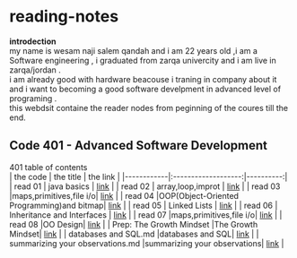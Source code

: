 # reading-notes
**introdection**<br />
my  name is wesam naji salem qandah and i am 22 years old ,i am a Software engineering , i graduated from zarqa  univercity and i am live in zarqa/jordan .<br />
i am already good with hardware beacouse i traning in company about it and i want to becoming a good software develpment in advanced level of programing .<br />
this webdsit containe  the reader nodes from peginning of the coures till the end.<br />
## Code 401 - Advanced Software Development<br />
401 table of contents<br />
| the code   |      the title      |  the link |
|------------|:-------------------:|----------:|
| read 01    |    java basics      | [link](https://wesam1999.github.io/reading-notes/401-read01)   |
| read 02    |  array,loop,improt  | [link](https://wesam1999.github.io/reading-notes/401-read02)    |
| read 03    |maps,primitives,file i/o| [link](https://wesam1999.github.io/reading-notes/401-read03)   |
| read 04    |OOP(Object-Oriented Programming)and bitmap| [link](https://wesam1999.github.io/reading-notes/401-read04)   |
| read 05    |    Linked Lists     | [link](https://wesam1999.github.io/reading-notes/401-read05)   |
| read 06    |  Inheritance and Interfaces  | [link](https://wesam1999.github.io/reading-notes/401-read06)    |
| read 07    |maps,primitives,file i/o| [link](https://wesam1999.github.io/reading-notes/401-read03)   |
| read 08    |OO Design| [link](https://wesam1999.github.io/reading-notes/401-read08)   |
| Prep: The Growth Mindset   |The Growth Mindset| [link](https://wesam1999.github.io/reading-notes/Prep:TheGrowthMindset)   |
| databases and SQL.md   |databases and SQL| [link](https://wesam1999.github.io/reading-notes/databasesandSQL)   |
| summarizing your observations.md   |summarizing your observations| [link](https://wesam1999.github.io/reading-notes/summarizingyourobservations)   |
